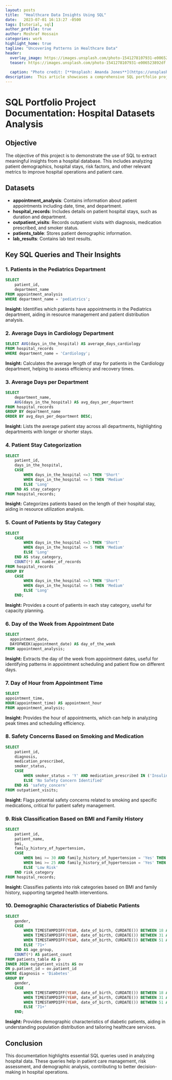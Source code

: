 ```yaml
---
layout: posts
title:  "Healthcare Data Insights Using SQL"
date:   2023-07-01 16:13:27 -0500
tags: [tutorial, sql]
author_profile: true
author: Moshraf Hossain
categories: work
highlight_home: true
tagline: "Uncovering Patterns in Healthcare Data"
header:
  overlay_image: https://images.unsplash.com/photo-1541278107931-e006523892df
  teaser: https://images.unsplash.com/photo-1541278107931-e006523892df
  
  caption: "Photo credit: [**Unsplash: Amanda Jones**](https://unsplash.com/@amandagraphc)"
description:  This article showcases a comprehensive SQL portfolio project focused on hospital data analysis, highlighting key SQL queries and insights that demonstrate data manipulation and analysis skills.
---
```


# SQL Portfolio Project Documentation: Hospital Datasets Analysis

## Objective
The objective of this project is to demonstrate the use of SQL to extract meaningful insights from a hospital database. This includes analyzing patient demographics, hospital stays, risk factors, and other relevant metrics to improve hospital operations and patient care.

## Datasets
- **appointment_analysis**: Contains information about patient appointments including date, time, and department.
- **hospital_records**: Includes details on patient hospital stays, such as duration and department.
- **outpatient_visits**: Records outpatient visits with diagnosis, medication prescribed, and smoker status.
- **patients_table**: Stores patient demographic information.
- **lab_results**: Contains lab test results.

## Key SQL Queries and Their Insights

### 1. Patients in the Pediatrics Department
```sql
SELECT
    patient_id,
    department_name
FROM appointment_analysis
WHERE department_name = 'pediatrics';
```
**Insight:** Identifies which patients have appointments in the Pediatrics department, aiding in resource management and patient distribution analysis.

### 2. Average Days in Cardiology Department
```sql
SELECT AVG(days_in_the_hospital) AS average_days_cardiology
FROM hospital_records
WHERE department_name = 'Cardiology';
```
**Insight:** Calculates the average length of stay for patients in the Cardiology department, helping to assess efficiency and recovery times.

### 3. Average Days per Department
```sql
SELECT
    department_name,
    AVG(days_in_the_hospital) AS avg_days_per_department
FROM hospital_records
GROUP BY department_name
ORDER BY avg_days_per_department DESC;
```
**Insight:** Lists the average patient stay across all departments, highlighting departments with longer or shorter stays.

### 4. Patient Stay Categorization
```sql
SELECT
    patient_id,
    days_in_the_hospital,
    CASE
        WHEN days_in_the_hospital <=3 THEN 'Short'
        WHEN days_in_the_hospital <= 5 THEN 'Medium'
        ELSE 'Long'
    END AS stay_category
FROM hospital_records;
```
**Insight:** Categorizes patients based on the length of their hospital stay, aiding in resource utilization analysis.

### 5. Count of Patients by Stay Category
```sql
SELECT
    CASE
        WHEN days_in_the_hospital <=3 THEN 'Short'
        WHEN days_in_the_hospital <= 5 THEN 'Medium'
        ELSE 'Long'
    END AS stay_category,
    COUNT(*) AS number_of_records
FROM hospital_records
GROUP BY
    CASE
        WHEN days_in_the_hospital <=3 THEN 'Short'
        WHEN days_in_the_hospital <= 5 THEN 'Medium'
        ELSE 'Long'
    END;
```
**Insight:** Provides a count of patients in each stay category, useful for capacity planning.

### 6. Day of the Week from Appointment Date
```sql
SELECT
  appointment_date,
  DAYOFWEEK(appointment_date) AS day_of_the_week
FROM appointment_analysis;
```
**Insight:** Extracts the day of the week from appointment dates, useful for identifying patterns in appointment scheduling and patient flow on different days.

### 7. Day of Hour from Appointment Time
```sql
SELECT
appointment_time,
HOUR(appointment_time) AS appointment_hour
FROM appointment_analysis;
```
**Insight:** Provides the hour of appointments, which can help in analyzing peak times and scheduling efficiency.


### 8. Safety Concerns Based on Smoking and Medication
```sql
SELECT
    patient_id,
    diagnosis,
    medication_prescribed,
    smoker_status,
    CASE
        WHEN smoker_status = 'Y' AND medication_prescribed IN ('Insulin', 'Metformin', 'Lisinopril') THEN 'Potential Safety Concern: Smoking and Medication Interactions'
        ELSE 'No Safety Concern Identified'
    END AS 'safety_concern'
FROM outpatient_visits;
```
**Insight:** Flags potential safety concerns related to smoking and specific medications, critical for patient safety management.

### 9. Risk Classification Based on BMI and Family History
```sql
SELECT
    patient_id,
    patient_name,
    bmi,
    family_history_of_hypertension,
    CASE
        WHEN bmi >= 30 AND family_history_of_hypertension = 'Yes' THEN 'High Risk'
        WHEN bmi >= 25 AND family_history_of_hypertension = 'Yes' THEN 'Medium Risk'
        ELSE 'Low Risk'
    END risk_category
FROM hospital_records;
```
**Insight:** Classifies patients into risk categories based on BMI and family history, supporting targeted health interventions.

### 10. Demographic Characteristics of Diabetic Patients
```sql
SELECT
    gender,
    CASE
        WHEN TIMESTAMPDIFF(YEAR, date_of_birth, CURDATE()) BETWEEN 18 AND 30 THEN '18-30'
        WHEN TIMESTAMPDIFF(YEAR, date_of_birth, CURDATE()) BETWEEN 31 AND 50 THEN '31-50'
        WHEN TIMESTAMPDIFF(YEAR, date_of_birth, CURDATE()) BETWEEN 51 AND 70 THEN '51-70'
        ELSE '71+'
    END AS age_group,
    COUNT(*) AS patient_count
FROM patients_table AS p
INNER JOIN outpatient_visits AS ov
ON p.patient_id = ov.patient_id
WHERE diagnosis = 'Diabetes'
GROUP BY
    gender,
    CASE
        WHEN TIMESTAMPDIFF(YEAR, date_of_birth, CURDATE()) BETWEEN 18 AND 30 THEN '18-30'
        WHEN TIMESTAMPDIFF(YEAR, date_of_birth, CURDATE()) BETWEEN 31 AND 50 THEN '31-50'
        WHEN TIMESTAMPDIFF(YEAR, date_of_birth, CURDATE()) BETWEEN 51 AND 70 THEN '51-70'
        ELSE '71+'
    END;
```
**Insight:** Provides demographic characteristics of diabetic patients, aiding in understanding population distribution and tailoring healthcare services.


## Conclusion
This documentation highlights essential SQL queries used in analyzing hospital data. These queries help in patient care management, risk assessment, and demographic analysis, contributing to better decision-making in hospital operations.
